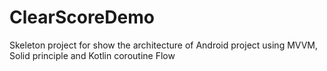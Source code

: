 # ClearScoreDemo
Skeleton project for show the architecture of Android project using MVVM, Solid principle and Kotlin coroutine Flow 
